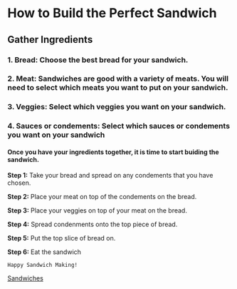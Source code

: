 # How to Build the Perfect Sandwich

## Gather Ingredients

### 1. Bread: Choose the best bread for your sandwich. 
### 2. Meat: Sandwiches are good with a variety of meats. You will need to select which meats you want to put on your sandwich.
### 3. Veggies: Select which veggies you want on your sandwich.
### 4. Sauces or condements: Select which sauces or condements you want on your sandwich

#### Once you have  your ingredients together, it is time to start buiding the sandwich.

**Step 1:** Take your bread and spread on any condements that you have chosen.

**Step 2:** Place your meat on top of the condements on the bread.

**Step 3:** Place your veggies on top of your meat on the bread.

**Step 4:** Spread condenments onto the top piece of bread.

**Step 5:** Put the top slice of bread on.

**Step 6:** Eat the sandwich

```Happy Sandwich Making!```

[Sandwiches](https://media.istockphoto.com/id/1483233644/photo/sandwich-for-breakfast.webp?b=1&s=170667a&w=0&k=20&c=pUBBR6HlpKzwaHC1EeFsvSaKn06WdqgOJQS8PeqU--s=)